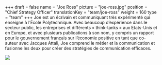 +++
draft			= false
name			= "Joe Ross"
picture			= "joe-ross.jpg"
position	 	= "Chief Strategy Officer"
translationKey	= "team/joe-ross"
weight			= 160
type			= "team"
+++
Joe est un écrivain et communiquant très expérimenté qui enseigne à l’École Polytechnique. Avec beaucoup d’expérience dans le secteur public, les entreprises et différents « think-tanks » aux Etats-Unis et en Europe, et avec plusieurs publications à son nom, y compris un rapport pour le gouvernement français sur l’économie positive en tant que co-auteur avec Jacques Attali, Joe comprend le métier et la communication et fusionne les deux pour créer des stratégies de communication efficaces.
<br>
<div class="logo"><a href="https://www.linkedin.com/in/joe-ross-5b89941a/"><img src="/img/socialnetworks/linkedin.png"></a></div>